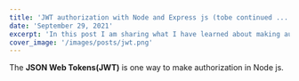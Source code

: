```yaml
---
title: 'JWT authorization with Node and Express js (tobe continued ...!)'
date: 'September 29, 2021'
excerpt: 'In this post I am sharing what I have learned about making authorization with JWT '
cover_image: '/images/posts/jwt.png'
---
```


The **JSON Web Tokens(JWT)** is one way to make authorization in Node js.





